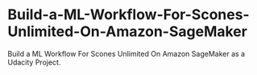 # Build-a-ML-Workflow-For-Scones-Unlimited-On-Amazon-SageMaker
Build a ML Workflow For Scones Unlimited On Amazon SageMaker as a Udacity Project.
